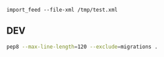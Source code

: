 `import_feed --file-xml /tmp/test.xml`

## DEV
```bash
pep8 --max-line-length=120 --exclude=migrations .
```